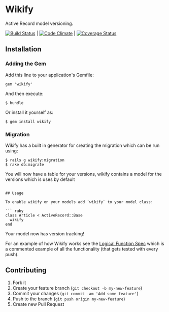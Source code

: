 # Wikify

Active Record model versioning.

[![Build Status](https://travis-ci.org/Arcath/Wikify.png?branch=master)](https://travis-ci.org/Arcath/Wikify) | [![Code Climate](https://codeclimate.com/github/Arcath/Wikify.png)](https://codeclimate.com/github/Arcath/Wikify) | [![Coverage Status](https://coveralls.io/repos/Arcath/Wikify/badge.png)](https://coveralls.io/r/Arcath/Wikify)

## Installation

### Adding the Gem

Add this line to your application's Gemfile:

    gem 'wikify'

And then execute:

    $ bundle

Or install it yourself as:

    $ gem install wikify
    
### Migration

Wikify has a built in generator for creating the migration which can be run using:

    $ rails g wikify:migration
    $ rake db:migrate

You will now have a table for your versions, wikify contains a model for the versions which is uses by default
```

## Usage

To enable wikify on your models add `wikify` to your model class:

``` ruby
class Article < ActiveRecord::Base
  wikify
end
```

Your model now has version tracking!

For an example of how Wikify works see the [Logical Function Spec](https://github.com/Arcath/Wikify/blob/master/spec/logical_function_spec.rb) which is a commented example of all the functionality (that gets tested with every push).

## Contributing

1. Fork it
2. Create your feature branch (`git checkout -b my-new-feature`)
3. Commit your changes (`git commit -am 'Add some feature'`)
4. Push to the branch (`git push origin my-new-feature`)
5. Create new Pull Request
